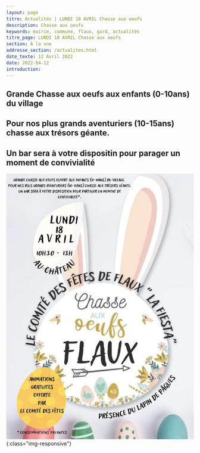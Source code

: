 ```yaml
---
layout: page
titre: Actualités | LUNDI 18 AVRIL Chasse aux oeufs
description: Chasse aux oeufs
keywords: mairie, commune, flaux, gard, actualités
titre_page: LUNDI 18 AVRIL Chasse aux oeufs
section: À la une
addresse_section: /actualites.html
date_texte: 12 Avril 2022
date: 2022-04-12
introduction: 
---
```


## Grande Chasse aux oeufs aux enfants (0-10ans) du village <br>
## Pour nos plus grands aventuriers (10-15ans) chasse aux trésors géante.<br>
## Un bar sera à votre dispositin pour parager un moment de convivialité <br>


![chasse aux oeufs](/assets/flyer/paquescomitefetes.jpeg){:class="img-responsive"}





